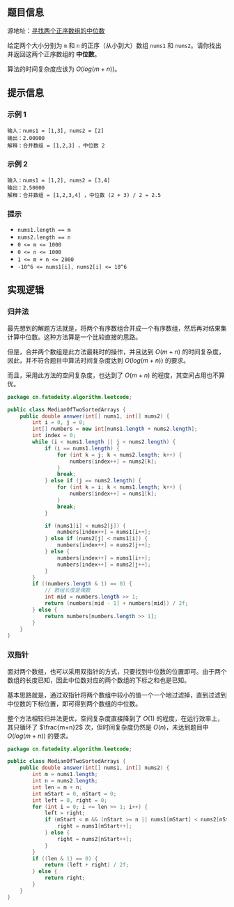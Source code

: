 
<!--more-->

## 题目信息

源地址：[寻找两个正序数组的中位数](https://leetcode.cn/problems/median-of-two-sorted-arrays/)

给定两个大小分别为 `m` 和 `n` 的正序（从小到大）数组 `nums1` 和 `nums2`。请你找出并返回这两个正序数组的 **中位数**。

算法的时间复杂度应该为 $O(log (m+n))$。

## 提示信息

### 示例 1

```
输入：nums1 = [1,3], nums2 = [2]
输出：2.00000
解释：合并数组 = [1,2,3] ，中位数 2
```

### 示例 2

```
输入：nums1 = [1,2], nums2 = [3,4]
输出：2.50000
解释：合并数组 = [1,2,3,4] ，中位数 (2 + 3) / 2 = 2.5
```

### 提示

- `nums1.length == m`
- `nums2.length == n`
- `0 <= m <= 1000`
- `0 <= n <= 1000`
- `1 <= m + n <= 2000`
- `-10^6 <= nums1[i], nums2[i] <= 10^6`

## 实现逻辑

### 归并法

最先想到的解题方法就是，将两个有序数组合并成一个有序数组，然后再对结果集计算中位数。这种方法算是一个比较直接的思路。

但是，合并两个数组是此方法最耗时的操作，并且达到 $O(m+n)$ 的时间复杂度，因此，并不符合题目中算法时间复杂度达到 $O(log (m+n))$ 的要求。

而且，采用此方法的空间复杂度，也达到了 $O(m+n)$ 的程度，其空间占用也不算优。

```java
package cn.fatedeity.algorithm.leetcode;

public class MedianOfTwoSortedArrays {
    public double answer(int[] nums1, int[] nums2) {
        int i = 0, j = 0;
        int[] numbers = new int[nums1.length + nums2.length];
        int index = 0;
        while (i < nums1.length || j < nums2.length) {
            if (i == nums1.length) {
                for (int k = j; k < nums2.length; k++) {
                    numbers[index++] = nums2[k];
                }
                break;
            } else if (j == nums2.length) {
                for (int k = i; k < nums1.length; k++) {
                    numbers[index++] = nums1[k];
                }
                break;
            }

            if (nums1[i] < nums2[j]) {
                numbers[index++] = nums1[i++];
            } else if (nums2[j] < nums1[i]) {
                numbers[index++] = nums2[j++];
            } else {
                numbers[index++] = nums1[i++];
                numbers[index++] = nums2[j++];
            }
        }
        if ((numbers.length & 1) == 0) {
            // 数组长度是偶数
            int mid = numbers.length >> 1;
            return (numbers[mid - 1] + numbers[mid]) / 2f;
        } else {
            return numbers[numbers.length >> 1];
        }
    }
}
```

### 双指针

面对两个数组，也可以采用双指针的方式，只要找到中位数的位置即可。由于两个数组的长度已知，因此中位数对应的两个数组的下标之和也是已知。

基本思路就是，通过双指针将两个数组中较小的值一个一个地过滤掉，直到过滤到中位数的下标位置，即可得到两个数组的中位数。

整个方法相较归并法更优，空间复杂度直接降到了 $O(1)$ 的程度，在运行效率上，其只循环了 $\frac{m+n}2$ 次，但时间复杂度仍然是 $O(n)$，未达到题目中 $O(log (m+n))$ 的要求。

```java
package cn.fatedeity.algorithm.leetcode;

public class MedianOfTwoSortedArrays {
    public double answer(int[] nums1, int[] nums2) {
        int m = nums1.length;
        int n = nums2.length;
        int len = m + n;
        int mStart = 0, nStart = 0;
        int left = 0, right = 0;
        for (int i = 0; i <= len >> 1; i++) {
            left = right;
            if (mStart < m && (nStart >= n || nums1[mStart] < nums2[nStart])) {
                right = nums1[mStart++];
            } else {
                right = nums2[nStart++];
            }
        }
        if ((len & 1) == 0) {
            return (left + right) / 2f;
        } else {
            return right;
        }
    }
}
```

